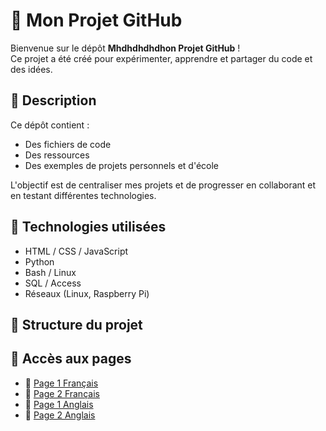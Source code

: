 # 📁 Mon Projet GitHub

Bienvenue sur le dépôt **Mhdhdhdhdhon Projet GitHub** !  
Ce projet a été créé pour expérimenter, apprendre et partager du code et des idées.

## 📌 Description

Ce dépôt contient :
- Des fichiers de code
- Des ressources
- Des exemples de projets personnels et d'école

L'objectif est de centraliser mes projets et de progresser en collaborant et en testant différentes technologies.

## 🚀 Technologies utilisées

- HTML / CSS / JavaScript
- Python
- Bash / Linux
- SQL / Access
- Réseaux (Linux, Raspberry Pi)

## 📂 Structure du projet


## 📄 Accès aux pages  

- 📘 [Page 1 Français](pages/francais/page1.html)  
- 📘 [Page 2 Français](pages/francais/page2.html)  
- 📙 [Page 1 Anglais](pages/anglais/page1.html)  
- 📙 [Page 2 Anglais](pages/anglais/page2.html)
